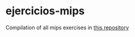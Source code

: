 # ejercicios-mips
Compilation of all mips exercises in [this repository](https://github.com/santiagotrini/ejercicios-orga)
